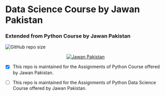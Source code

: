 # Data Science Course by Jawan Pakistan
### Extended from Python Course by Jawan Pakistan

![GitHub repo size](https://img.shields.io/github/repo-size/shaheerahm/PythonJPcourse?logo=github&style=plastic)

<p align="center"> <a href="https://www.facebook.com/jawanPakistan786" target="blank"> <img src ="https://scontent.fkhi2-2.fna.fbcdn.net/v/t1.6435-9/152579481_242653564072176_6181324675149097878_n.jpg?_nc_cat=101&ccb=1-5&_nc_sid=09cbfe&_nc_eui2=AeG_XsV_OD38uJe6JwPJxy1r_ZA5Af95qMf9kDkB_3mox5DVzx3XAjV5_EMJ4FE5H9I&_nc_ohc=ATYAowdOqo0AX8yM0vR&_nc_ht=scontent.fkhi2-2.fna&oh=00_AT8ESs14gdOP2pMniG7ywCj7g3carsOxVHLDXxmBHzYRNA&oe=61F321F8" alt="Jawan Pakistan"/> </a>
<p>
  
- [X] This repo is maintained for the Assignments of Python Course offered by Jawan Pakistan.

- [ ] This repo is maintained for the  Assignments of Python Data Science Course offered by Jawan Pakistan.
